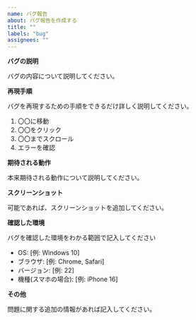 ```yaml
---
name: バグ報告
about: バグ報告を作成する
title: ""
labels: "bug"
assignees: ""
---
```


**バグの説明**

バグの内容について説明してください。

**再現手順**

バグを再現するための手順をできるだけ詳しく説明してください。

1. 〇〇に移動
2. 〇〇をクリック
3. 〇〇までスクロール
4. エラーを確認

**期待される動作**

本来期待される動作について説明してください。

**スクリーンショット**

可能であれば、スクリーンショットを追加してください。

**確認した環境**

バグを確認した環境をわかる範囲で記入してください

- OS: [例: Windows 10]
- ブラウザ: [例: Chrome, Safari]
- バージョン: [例: 22]
- 機種(スマホの場合): [例: iPhone 16]

**その他**

問題に関する追加の情報があれば記入してください。
